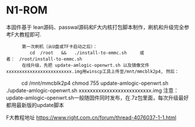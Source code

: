 # N1-ROM
本固件基于 lean源码、passwal源码和F大内核打包脚本制作，刷机和升级完全参考F大教程即可.

          第一次刷机（从U盘或TF卡启动之后）：
             cd  /root   &&   ./install-to-emmc.sh     或者：　/root/install-to-emmc.sh
          在线升级，先把 update-amlogic-openwrt.sh 以及镜像文件 xxxxxxxxxxxxxxxxxxxxxxxxx.img用winscp工具上传至/mnt/mmcblk2p4, 然后：
　　　cd  /mnt/mmcblk2p4
         chmod 755 update-amlogic-openwrt.sh
         ./update-amlogic-openwrt.sh  xxxxxxxxxxxxxxxxxxxxxxxxxx.img
         注意：update-amlogic-openwrt.sh一般随固件同时发布，在.7z包里面，每次升级最好都用最新版的update脚本

F大教程地址
https://www.right.com.cn/forum/thread-4076037-1-1.html
